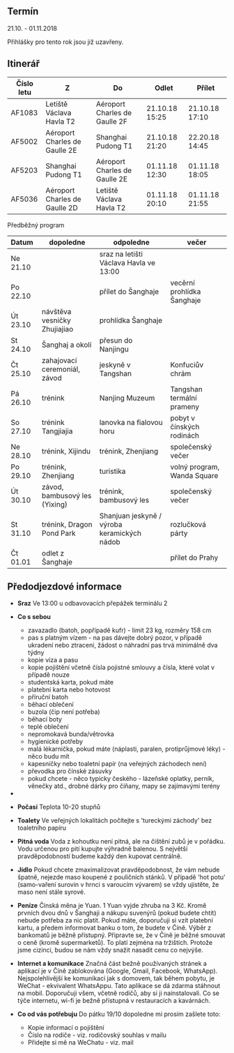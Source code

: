 ## Termín
21.10. - 01.11.2018  

Přihlášky pro tento rok jsou již uzavřeny. <!---Nezávazné přihlášky přihlášky pomocí vyplňení [formluláře](https://docs.google.com/forms/d/e/1FAIpQLSfFnxckmVbDwaaQxs8Z_iYjB3Z0E16Zgsp5xzF9Kp9Cg7Jslw/viewform) do do... Informační schůzka přes Skype se uskuteční.... Finální výběr účastníků proběhne ... V případě vysokého zájmu (a i v případě nízkého zájmu) bude při finálním výběru kladen velký důraz na odpovědi z přihláškového formuláře, a to z toho důvodu, aby na soustředění jeli ti, co o to opravdu mají zájem. Dotazy posílejte na zuza[tečka]strakula[zavináč]gmail[tečka]com-->


## Itinerář

| Číslo letu | Z | Do | Odlet | Přílet |
| --- | --- | --- | --- | --- |
| AF1083 | Letiště Václava Havla T2 | Aéroport Charles de Gaulle 2F| 21.10.18 15:25 | 21.10.18 17:10 |
| AF5002 | Aéroport Charles de Gaulle 2E | Shanghai Pudong T1| 21.10.18 21:20 | 22.20.18 14:45 |
| AF5203 | Shanghai Pudong T1 | Aéroport Charles de Gaulle 2E | 01.11.18 12:30 | 01.11.18 18:05 |
| AF5036| Aéroport Charles de Gaulle 2D  |Letiště Václava Havla T2| 01.11.18 20:10 | 01.11.18 21:55 |


Předběžný program

 Datum | dopoledne| odpoledne | večer |
| :--- | --- | --- | --- |
|Ne 21.10||sraz na letišti Václava Havla ve 13:00
|Po 22.10||přílet do Šanghaje|vecěrní prohlídka Šanghaje
|Út 23.10|návštěva vesničky Zhujiajiao| prohlídka Šanghaje
|St 24.10|Šanghaj a okolí|přesun do Nanjingu
|Čt 25.10|zahajovací ceremoniál, závod|jeskyně v Tangshan|Konfuciův chrám|
|Pá 26.10|trénink| Nanjing Muzeum | Tangshan termální prameny |
|So 27.10|trénink Tangjiajia | lanovka na fialovou horu | pobyt v čínských rodinách |
|Ne 28.10|trénink, Xijindu | trénink, Zhenjiang | společenský večer |
|Po 29.10|trénink, Zhenjiang | turistika | volný program, Wanda Square |
|Út 30.10|závod, bambusový les (Yixing) | trénink, bambusový les| společenský večer |
|St 31.10|trénink, Dragon Pond Park | Shanjuan jeskyně / výroba keramických nádob | rozlučková párty
|Čt 01.01| odlet z Šanghaje| | přílet do Prahy|

## Předodjezdové informace
* **Sraz**
Ve 13:00 u odbavovacích přepážek terminálu 2

* **Co s sebou**
    * zavazadlo (batoh, popřípadě kufr) - limit 23 kg, rozměry 158 cm
    * pas s platným vízem - na pas dávejte dobrý pozor, v případě ukradení nebo ztracení, žádost o náhradní pas trvá minimálně dva týdny
    * kopie víza a pasu
    * kopie pojištění včetně čísla pojistné smlouvy a čísla, které volat v případě nouze
    * studentská karta, pokud máte
    * platební karta nebo hotovost
    * příruční batoh
    * běhací oblečení
    * buzola (čip není potřeba)
    * běhací boty
    * teplé oblečení 
    * nepromokavá bunda/větrovka
    * hygienické potřeby
    * malá lékarnička, pokud máte (náplasti, paralen, protiprůjmové léky) - něco budu mít
    * kapesníčky nebo toaletní papír (na veřejných záchodech není)
    * převodka pro čínské zásuvky
    * pokud chcete - něco typicky českého - lázeňské oplatky, perník, věnečky atd., drobné dárky pro číňany, mapy se zajímavými terény 
*

* **Počasí**
Teplota 10-20 stupňů

* **Toalety**
Ve veřejných lokalitách počítejte s 'tureckými záchody' bez toaletního papíru

* **Pitná voda**
Voda z kohoutku není pitná, ale na čištění zubů je v pořádku. Vodu určenou pro pití kupujte výhradně balenou. S největší pravděpodobností budeme každý den kupovat centrálně.

* **Jídlo**
Pokud chcete zmaximalizovat pravděpodobnost, že vám nebude špatně, nejezde maso koupené z pouličních stánků. V případě 'hot potu' (samo-vaření surovin v hrnci s varoucím vývarem) se vždy ujistěte, že maso není stále syrové. 

* **Peníze**
Čínská měna je Yuan. 1 Yuan vyjde zhruba na 3 Kč. Kromě prvních dvou dnů v Šanghaji a nákupu suvenýrů (pokud budete chtít) nebude potřeba za nic platit. Pokud máte, doporučuji si vzít platební kartu, a předem informovat banku o tom, že budete v Číně. Výběr z bankomatů je běžně přístupný. Připravte se, že v Číně je běžné smouvat o ceně (kromě supermarketů). To platí zejména na tržištích. Protože jsme cizinci, budou se nám vždy snažit nasadit cenu co nejvýše. 

* **Internet a komunikace**
Značná část bežně používaných stránek a aplikací je v Číně zablokována (Google, Gmail, Facebook, WhatsApp). Nejspolehlivější ke komunikaci jak s domovem, tak během pobytu, je WeChat - ekvivalent WhatsAppu. Tato aplikace se dá zdarma stáhnout na mobil. Doporučuji všem, včetně rodičů, aby si ji nainstalovali. Co se týče internetu, wi-fi je bežně přístupná v restauracích a kavárnách. 

* **Co od vás potřebuju**
Do pátku 19/10 dopoledne mi prosím zašlete toto:
    * Kopie informací o pojištění
    * Číslo na rodiče - viz. rodičovský souhlas v mailu
    * Přidejte si mě na WeChatu - viz. mail









